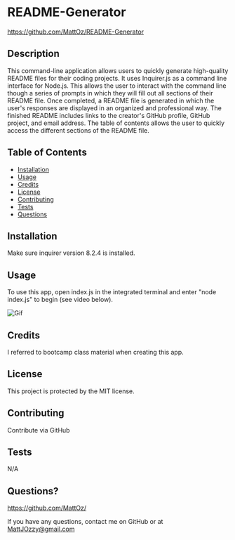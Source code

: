 # README-Generator
https://github.com/MattOz/README-Generator
## Description
This command-line application allows users to quickly generate high-quality README files for their coding projects. 
It uses Inquirer.js as a command line interface for Node.js. This allows the user to interact with the command line though a series of prompts in which they will fill out all sections of their README file.
Once completed, a README file is generated in which the user's responses are displayed in an organized and professional way. The finished README includes links to the creator's GitHub profile, GitHub project, and email address. The table of contents allows the user to quickly access the different sections of the README file. 
## Table of Contents
- [Installation](#installation)
- [Usage](#usage)
- [Credits](#credits)
- [License](#license)
- [Contributing](#contributing)
- [Tests](#tests)
- [Questions](#questions)

## Installation
Make sure inquirer version 8.2.4 is installed.
## Usage
To use this app, open index.js in the integrated terminal and enter "node index.js" to begin (see video below).

![Gif](./assets/READMEGeneratorGif.gif)
## Credits
I referred to bootcamp class material when creating this app.
## License
This project is protected by the MIT license.
## Contributing
Contribute via GitHub
## Tests
N/A

## Questions?
https://github.com/MattOz/

If you have any questions, contact me on GitHub or at MattJOzzy@gmail.com
